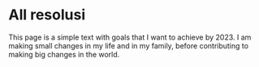# All resolusi
This page is a simple text with goals that I want to achieve by 2023. I am making small changes in my life and in my family, before contributing to making big changes in the world.
